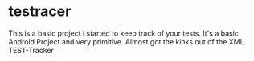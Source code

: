 testracer
=========
This is a basic project i started to keep track of your tests.
It's a basic Android Project and very primitive.
Almost got the kinks out of the XML.
TEST-Tracker
